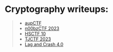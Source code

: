 # Cryptography writeups:

> - [aupCTF](aupCTF)
> - [n00bzCTF 2023](n00bzCTF-2023)
> - [HSCTF 10](HSCTF-10)
> - [TJCTF 2023](TJCTF-2023)
> - [Lag and Crash 4.0](Lag-and-Crash-4.0.md)
